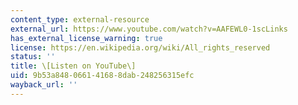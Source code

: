 ```yaml
---
content_type: external-resource
external_url: https://www.youtube.com/watch?v=AAFEWL0-1scLinks
has_external_license_warning: true
license: https://en.wikipedia.org/wiki/All_rights_reserved
status: ''
title: \[Listen on YouTube\]
uid: 9b53a848-0661-4168-8dab-248256315efc
wayback_url: ''
---
```


